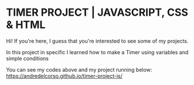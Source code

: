 # TIMER PROJECT | JAVASCRIPT, CSS & HTML    
 
Hi! If you're here, I guess that you're interested to see some of my projects. 

In this project in specific I learned how to make a Timer using variables and simple conditions 

You can see my codes above and my project running below: https://andredelcorso.github.io/timer-project-js/
